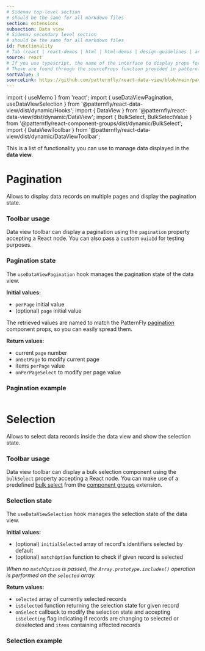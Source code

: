 ```yaml
---
# Sidenav top-level section
# should be the same for all markdown files
section: extensions
subsection: Data view
# Sidenav secondary level section
# should be the same for all markdown files
id: Functionality
# Tab (react | react-demos | html | html-demos | design-guidelines | accessibility)
source: react
# If you use typescript, the name of the interface to display props for
# These are found through the sourceProps function provided in patternfly-docs.source.js
sortValue: 3
sourceLink: https://github.com/patternfly/react-data-view/blob/main/packages/module/patternfly-docs/content/extensions/data-view/examples/Functionality/Functionality.md
---
```

import { useMemo } from 'react';
import { useDataViewPagination, useDataViewSelection } from '@patternfly/react-data-view/dist/dynamic/Hooks';
import { DataView } from '@patternfly/react-data-view/dist/dynamic/DataView';
import { BulkSelect, BulkSelectValue } from '@patternfly/react-component-groups/dist/dynamic/BulkSelect';
import { DataViewToolbar } from '@patternfly/react-data-view/dist/dynamic/DataViewToolbar';

This is a list of functionality you can use to manage data displayed in the **data view**.

# Pagination
Allows to display data records on multiple pages and display the pagination state.

### Toolbar usage
Data view toolbar can display a pagination using the `pagination` property accepting a React node. You can also pass a custom `ouiaId` for testing purposes.

### Pagination state

The `useDataViewPagination` hook manages the pagination state of the data view. 

**Initial values:**
- `perPage` initial value
- (optional) `page` initial value

The retrieved values are named to match the PatternFly [pagination](/components/pagination) component props, so you can easily spread them.

**Return values:**
- current `page` number
- `onSetPage` to modify current page
- items `perPage` value
- `onPerPageSelect` to modify per page value

### Pagination example
```js file="./PaginationExample.tsx"

```

# Selection
Allows to select data records inside the data view and show the selection state.

### Toolbar usage
Data view toolbar can display a bulk selection component using the `bulkSelect` property accepting a React node. You can make use of a predefined [bulk select](/extensions/component-groups/bulk-select) from the [component groups](/extensions/component-groups/about-component-groups) extension.

### Selection state

The `useDataViewSelection` hook manages the selection state of the data view. 

**Initial values:**
- (optional) `initialSelected` array of record's identifiers selected by default 
- (optional) `matchOption` function to check if given record is selected

*When no `matchOption` is passed, the `Array.prototype.includes()` operation is performed on the `selected` array.*

**Return values:**
- `selected` array of currently selected records
- `isSelected` function returning the selection state for given record
- `onSelect` callback to modify the selection state and accepting `isSelecting` flag indicating if records are changing to selected or deselected and `items` containing affected records 

### Selection example

```js file="./SelectionExample.tsx"

```


